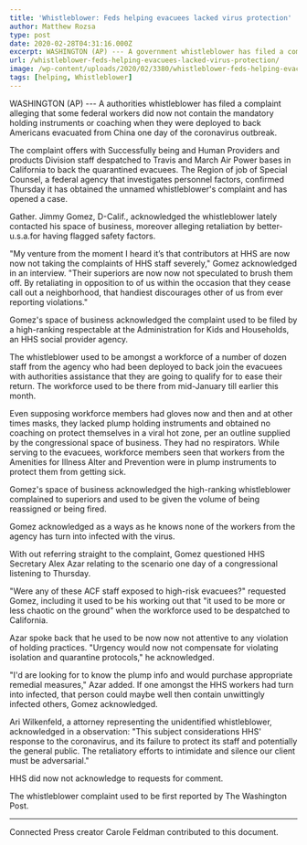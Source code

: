 ```yaml
---
title: 'Whistleblower: Feds helping evacuees lacked virus protection'
author: Matthew Rozsa
type: post
date: 2020-02-28T04:31:16.000Z
excerpt: WASHINGTON (AP) --- A government whistleblower has filed a complaint alleging that some federal workers did not have the necessary protective gear or training when they were deployed to help Americans evacuated from China during the coronavirus outbreak.The complaint deals with Health and Human Services Department employees sent to Travis and March Air Force bases&hellip;
url: /whistleblower-feds-helping-evacuees-lacked-virus-protection/
image: /wp-content/uploads/2020/02/3380/whistleblower-feds-helping-evacuees-lacked-virus-protection.jpg
tags: [helping, Whistleblower]
---
```


WASHINGTON (AP) --- A authorities whistleblower has filed a complaint alleging that some federal workers did now not contain the mandatory holding instruments or coaching when they were deployed to back Americans evacuated from China one day of the coronavirus outbreak.

The complaint offers with Successfully being and Human Providers and products Division staff despatched to Travis and March Air Power bases in California to back the quarantined evacuees. The Region of job of Special Counsel, a federal agency that investigates personnel factors, confirmed Thursday it has obtained the unnamed whistleblower's complaint and has opened a case.

Gather. Jimmy Gomez, D-Calif., acknowledged the whistleblower lately contacted his space of business, moreover alleging retaliation by better-u.s.a.for having flagged safety factors.

"My venture from the moment I heard it’s that contributors at HHS are now now not taking the complaints of HHS staff severely," Gomez acknowledged in an interview. "Their superiors are now now not speculated to brush them off. By retaliating in opposition to of us within the occasion that they cease call out a neighborhood, that handiest discourages other of us from ever reporting violations."

Gomez's space of business acknowledged the complaint used to be filed by a high-ranking respectable at the Administration for Kids and Households, an HHS social provider agency.

The whistleblower used to be amongst a workforce of a number of dozen staff from the agency who had been deployed to back join the evacuees with authorities assistance that they are going to qualify for to ease their return. The workforce used to be there from mid-January till earlier this month.

Even supposing workforce members had gloves now and then and at other times masks, they lacked plump holding instruments and obtained no coaching on protect themselves in a viral hot zone, per an outline supplied by the congressional space of business. They had no respirators. While serving to the evacuees, workforce members seen that workers from the Amenities for Illness Alter and Prevention were in plump instruments to protect them from getting sick.

Gomez's space of business acknowledged the high-ranking whistleblower complained to superiors and used to be given the volume of being reassigned or being fired.

Gomez acknowledged as a ways as he knows none of the workers from the agency has turn into infected with the virus.

With out referring straight to the complaint, Gomez questioned HHS Secretary Alex Azar relating to the scenario one day of a congressional listening to Thursday.

"Were any of these ACF staff exposed to high-risk evacuees?" requested Gomez, including it used to be his working out that "it used to be more or less chaotic on the ground" when the workforce used to be despatched to California.

Azar spoke back that he used to be now now not attentive to any violation of holding practices. "Urgency would now not compensate for violating isolation and quarantine protocols," he acknowledged.

"I'd are looking for to know the plump info and would purchase appropriate remedial measures," Azar added. If one amongst the HHS workers had turn into infected, that person could maybe well then contain unwittingly infected others, Gomez acknowledged.

Ari Wilkenfeld, a attorney representing the unidentified whistleblower, acknowledged in a observation: "This subject considerations HHS' response to the coronavirus, and its failure to protect its staff and potentially the general public. The retaliatory efforts to intimidate and silence our client must be adversarial."

HHS did now not acknowledge to requests for comment.

The whistleblower complaint used to be first reported by The Washington Post.

* * *

Connected Press creator Carole Feldman contributed to this document.
